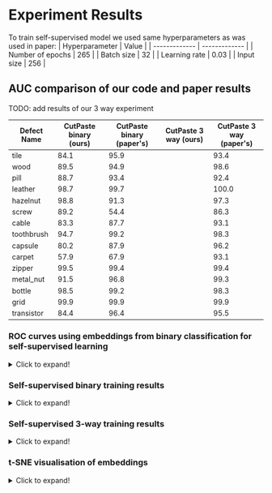 # Experiment Results
To train self-supervised model we used same hyperparameters as was used in paper: 
| Hyperparameter  | Value |
| ------------- | ------------- |
| Number of epochs | 265 |
| Batch size | 32 |
| Learning rate | 0.03 |
| Input size | 256 |


## AUC comparison of our code and paper results
TODO: add results of our 3 way experiment

| Defect Name  | CutPaste binary (ours) | CutPaste binary (paper's)  | CutPaste 3 way (ours) | CutPaste 3 way (paper's)  | 
| ------------- | ------------- | ------------- | ------------- | ------------- | 
| tile  | 84.1 | 95.9 |  | 93.4 |
| wood  | 89.5 | 94.9 |  | 98.6 |
| pill | 88.7 | 93.4 |  | 92.4 |
| leather | 98.7 | 99.7 |  | 100.0 |
| hazelnut | 98.8 | 91.3 |  | 97.3 |
| screw | 89.2 | 54.4 |  | 86.3 |
| cable | 83.3 | 87.7 |  | 93.1 |
| toothbrush | 94.7 | 99.2 |  | 98.3 |
| capsule | 80.2 | 87.9 |  | 96.2 |
| carpet | 57.9 | 67.9 |  | 93.1 |
| zipper | 99.5 | 99.4 |  | 99.4 |
| metal_nut | 91.5 | 96.8 |  | 99.3 |
| bottle | 98.5 | 99.2 |   | 98.3 |
| grid | 99.9 | 99.9 |   | 99.9 |
| transistor | 84.4 | 96.4 |  | 95.5 |


### ROC curves using embeddings from binary classification for self-supervised learning
<details>
  <summary>Click to expand!</summary>
  
  <p float="left">
    <img src="/experiments/roc_binary/bottle.jpg" width="260" />
    <img src="experiments/roc_binary/cable.jpg" width="260" /> 
    <img src="experiments/roc_binary/capsule.jpg" width="260" />
  </p>
  <p float="left">
    <img src="/experiments/roc_binary/carpet.jpg" width="260" />
    <img src="experiments/roc_binary/grid.jpg" width="260" /> 
    <img src="experiments/roc_binary/hazelnut.jpg" width="260" />
  </p>
  <p float="left">
    <img src="/experiments/roc_binary/leather.jpg" width="260" />
    <img src="experiments/roc_binary/metal_nut.jpg" width="260" /> 
    <img src="experiments/roc_binary/pill.jpg" width="260" />
  </p> 

  <p float="left">
    <img src="experiments/roc_binary/toothbrush.jpg" width="260" />
    <img src="/experiments/roc_binary/screw.jpg" width="260" />
    <img src="experiments/roc_binary/tile.jpg" width="260" /> 
  </p> 

  <p float="left">
    <img src="experiments/roc_binary/zipper.jpg" width="260" />
    <img src="experiments/roc_binary/wood.jpg" width="260" /> 
    <img src="/experiments/roc_binary/transistor.jpg" width="260" />
  </p>
</details>

### Self-supervised binary training results

<details>
  <summary>Click to expand!</summary>
  
  **Training accuracy and loss for bottle**
  <p float="left">
    <img src="experiments/self-supervised_binary/train_acc_bottle.png" width="300" />
    <img src="experiments/self-supervised_binary/train_loss_bottle.png" width="300" /> 
  </p>


  **Training accuracy and loss for pill**
  <p float="left">
    <img src="experiments/self-supervised_binary/train_acc_pill.png" width="300" />
    <img src="experiments/self-supervised_binary/train_loss_pill.png" width="300" /> 
  </p>


  **Training accuracy and loss for cable**
  <p float="left">
    <img src="experiments/self-supervised_binary/train_acc_cable.png" width="300" />
    <img src="experiments/self-supervised_binary/train_loss_cable.png" width="300" /> 
  </p>


  **Training accuracy and loss for capsule**
  <p float="left">
    <img src="experiments/self-supervised_binary/train_acc_capsule.png" width="300" />
    <img src="experiments/self-supervised_binary/train_loss_capsule.png" width="300" /> 
  </p>


  **Training accuracy and loss for tile**
  <p float="left">
    <img src="experiments/self-supervised_binary/train_acc_tile.png" width="300" />
    <img src="experiments/self-supervised_binary/train_loss_tile.png" width="300" /> 
  </p>
</details>

### Self-supervised 3-way training results
<details>
  <summary>Click to expand!</summary>
  
  **Training accuracy and loss for pill**
  <p float="left">
    <img src="experiments/self_supervised_3way/train_acc_pill.svg" width="300" />
    <img src="experiments/self_supervised_3way/train_loss_pill.svg" width="300" /> 
  </p>


  **Training accuracy and loss for screw**
  <p float="left">
    <img src="experiments/self_supervised_3way/train_acc_screw.svg" width="300" />
    <img src="experiments/self_supervised_3way/train_loss_screw.svg" width="300" /> 
  </p>


  **Training accuracy and loss for tile**
  <p float="left">
    <img src="experiments/self_supervised_3way/train_acc_tile.svg" width="300" />
    <img src="experiments/self_supervised_3way/train_loss_tile.svg" width="300" /> 
  </p>


  **Training accuracy and loss for zipper**
  <p float="left">
    <img src="experiments/self_supervised_3way/train_acc_zipper.svg" width="300" />
    <img src="experiments/self_supervised_3way/train_loss_zipper.svg" width="300" /> 
  </p>

</details>

### t-SNE visualisation of embeddings 
<details>
  <summary>Click to expand!</summary>
  
<p float="left">
  <img src="experiments/tsne_3way/grid_tsne.jpg" width="500" />
  <img src="experiments/tsne_3way/wood_tsne.jpg" width="500" /> 
</p>
</details>
  
